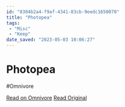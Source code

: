 ```yaml
---
id: "8304b2a4-f9af-4341-83cb-9eedc1650070"
title: "Photopea"
tags:
 - "Misc"
 - "Keep"
date_saved: "2023-05-03 10:06:27"
---
```


# Photopea
#Omnivore

[Read on Omnivore](https://omnivore.app/me/https-www-photopea-com-187e0dcd302)
[Read Original](https://www.photopea.com)

